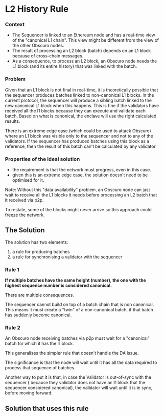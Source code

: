 # L2 History Rule

### Context

- The Sequencer is linked to an Ethereum node and has a real-time view of the "canonical L1 chain". This view might be different from the view of the other Obscuro nodes.
- The result of processing an L2 block (batch) depends on an L1 block because of cross-chain messages.
- As a consequence, to process an L2 block, an Obscuro node needs the L1 block (and its entire history) that was linked with the batch.


### Problem

Given that an L1 block is not final in real-time, it is theoretically possible that the sequencer produces batches linked to non-canonical L1 blocks.
In the current protocol, the sequencer will produce a sibling batch linked to the new canonical L1 block when this happens.
This is fine if the validators have received all the l1 blocks because they can execute and validate each batch. 
Based on what is canonical, the enclave will use the right calculated results.

There is an extreme edge case (which could be used to attack Obscuro) where an L1 block was visible only to the sequencer and not to any of the validators. 
If the sequencer has produced batches using this block as a reference, then the result of this batch can't be calculated by any validator.


### Properties of the ideal solution

- the requirement is that the network must progress, even in this case.
- given this is an extreme edge case, the solution doesn't need to be optimised for it.

Note: Without this "data availability" problem, an Obscuro node can just wait to receive all the L1 blocks it needs before processing an L2 batch that it received via p2p.

To restate, some of the blocks might never arrive so this approach could freeze the network.


## The Solution

The solution has two elements:
1. a rule for producing batches
2. a rule for synchronising a validator with the sequencer

### Rule 1

**If multiple batches have the same height (number), the one with the highest sequence number is considered canonical.**

There are multiple consequences.

The sequencer cannot build on top of a batch chain that is non canonical. This means it must create a "twin" of a non-canonical batch, if that batch has suddenly become canonical.

### Rule 2

An Obscuro node receiving batches via p2p must wait for a "canonical" batch for which it has the l1 block.

This generalises the simpler rule that doesn't handle the DA issue.

The significance is that the node will wait until it has all the data required to process that sequence of batches.

Another way to put it is that, in case the Validator is out-of-sync with the sequencer ( because they validator does not have an l1 block that the sequencer considered canonical), 
the validator will wait until it is in sync, before moving forward.


## Solution that uses this rule






